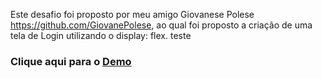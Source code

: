 Este desafio foi proposto por meu amigo Giovanese Polese https://github.com/GiovanePolese, ao qual foi proposto a criação de uma tela de Login utilizando o display: flex. teste

### Clique aqui para o [Demo](https://endrich-machado.github.io/DesafioLogin/)

